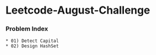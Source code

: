 # Leetcode-August-Challenge  

### Problem Index  
    * 01) Detect Capital  
    * 02) Design HashSet 